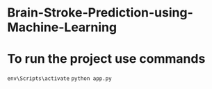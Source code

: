 # Brain-Stroke-Prediction-using-Machine-Learning

# To run the project use commands

`env\Scripts\activate`
`python app.py`
